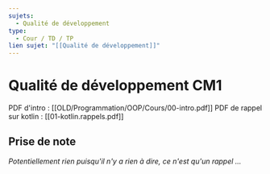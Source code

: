 ```yaml
---
sujets:
  - Qualité de développement
type:
  - Cour / TD / TP
lien sujet: "[[Qualité de développement]]"
---
```

# Qualité de développement CM1
PDF d'intro : [[OLD/Programmation/OOP/Cours/00-intro.pdf]]
PDF de rappel sur kotlin : [[01-kotlin.rappels.pdf]]
## Prise de note
*Potentiellement rien puisqu'il n'y a rien à dire, ce n'est qu'un rappel ...*
